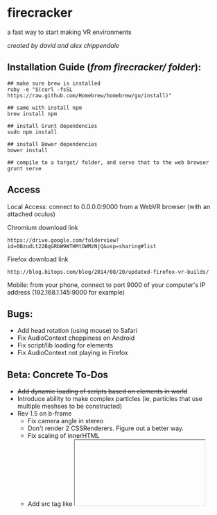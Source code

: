firecracker
========


a fast way to start making VR environments

_created by david and alex chippendale_


Installation Guide (_from firecracker/ folder_):
--------
    
    ## make sure brew is installed
    ruby -e "$(curl -fsSL https://raw.github.com/Homebrew/homebrew/go/install)"

    ## same with install npm
    brew install npm

    ## install Grunt dependencies
    sudo npm install

    ## install Bower dependencies
    bower install

    ## compile to a target/ folder, and serve that to the web browser
    grunt serve


Access
--------

Local Access: connect to 0.0.0.0:9000 from a WebVR browser (with an attached oculus)

Chromium download link

    https://drive.google.com/folderview?id=0BzudLt22BqGRbW9WTHMtOWMzNjQ&usp=sharing#list
    
Firefox download link

    http://blog.bitops.com/blog/2014/08/20/updated-firefox-vr-builds/

Mobile: from your phone, connect to port 9000 of your computer's IP address (192.168.1.145:9000 for example)


Bugs:
--------
- Add head rotation (using mouse) to Safari
- Fix AudioContext choppiness on Android
- Fix script/lib loading for elements
- Fix AudioContext not playing in Firefox


Beta: Concrete To-Dos
--------
- <s>Add dynamic loading of scripts based on elements in world</s>
- Introduce ability to make complex particles (ie, particles that use multiple meshses to be constructed)
- Rev 1.5 on b-frame
  - Fix camera angle in stereo
  - Don't render 2 CSSRenderers. Figure out a better way.
  - Fix scaling of innerHTML
  - Add src tag like <iframe> to load in external frames
  - Add proper renderer sizing/resizing on window change
- Rev 2 on audio-jump
  - Add proper support for .ogg, .mp3, .m4a
  - Be more sophisticated about reading frequencies, generating movement
  - Allow volume to modulate based on camera distance (tie audio-file gain to distance from observer)
  - Add handling of pausing/stopping audio
  - Split audio processing into other JS worker (is this possible?)
- Add native headtracking back to iOS and/or Android Apps
- Add looping to object creation
- Create proper Prototype representation of each Firecracker element 
- Prevent screen dimming on iOS / Android
- Move attribute declaration to created function in Polymer
- Behavior group - affects the same attributes of the objects within it
- Complex particle - uses multiple particles that move in conjunction to a master/center particle
- Build drag and drop interface on the dom. Build a manipulatable map of how code is laid out. Show layout of how code looks. Show rendering of code (world-core).
- Build a demo - 'take a seat'
- Add tweening to update functions
- Add <sky-box> particle


DC
--------
- <s>Build out support for returning array of meshes from a particle's create func</s>
- Have world-core extend particle-core (define grouping paradigm). Scene should just be a particle.
- <s>All: add initial rotation (call them turnx, turny, turnz, have them be out of 1)</s>
- <s>Particle: add basic 2d browser plane (window)</s>
- <s>Particle: Add basic sound element</s>
- <s>Add native 'video' support for iphone app</s>
- <s>Figure out quaternion math for iphone app</s>
- <s>Add support for template property when declaring Firecracker Element</s>
  - Should work like Polymer <template> tag. Should allow:
    - <s>Interpolation of attributes



AC:
--------
- <s>Desktop: have pointer tracking</s>
- <s>Desktop: add oculus support</s>
- <s>Video Particle (material mapped to a plane). Theatre experience.</s>
- All: add lighting
- Positional tracking (accelerometer)


Beta: Needs Some Time
--------
- Collision detection between families of particles, and or groups of particles
- Movement of particles
    - movement could represent basic physics (gravity)
- Environmental construction (tango) 
- Basic ambient effects (lens flare, fog, space, glowing, etc.)
- Visual effects to all particles, renderer (build a visualizer for music)
- All: add definition of a foot
- Multi user worlds
- Add double click gesture/tap
- Add jQuery esc interface to manipulate objects and there attributes easily.
- Need to figure out how to promote people to download app


Other repos
--------
- Build Polymer Loading Engine
  - Loads in polymer elements just be declaring them on the page.
  - Should search distributed places to pull in elements.
  - Should accept list of places to search for
- Polymer app to navigate between hyperlinked experiences. Narnia? 
  - Render sortable collection of models (environment)
- Presentation website of us
- API docs for Firecracker
  - on the left: code
  - on the right: low cpu renderings
- Shareable, shortened URL to experience world. 
  - When clicked on, bring user to xp that teaches them about 
    what this thing is.
- Backend to store repos of environments that can be collaborated on
  - Repo, with branches
  - Collaborators (people who have contributed to this, ie, a model ws used)
- Build an app that uses 3-4 panels of modular width, height
  - One for preview
  - One for library of particles
  - One for code generated
  - One for publishing content, generating a link to it, selling it?
  


Bullet points
--------
- Easy to build. Easy to share. Easy to sell.
- General users: Try it on Safari if you're on iOS, Chrome if you're on Android
- Devs: The environment you're manipulating is mirrored in the DOM
  - In short, you're able to manipulate 3d space using jQuery
- Devs: Build 1 environemnt and package it for every device. Phonegap for VR. (Every iPhone, Every Android Device, Gear VR, Oculus)
- Build environments in minutes:
  - We fuel creation
- Make environments from other environments:
  - Share environments and the particles you used, and access other makers particles.
- Experience VR for <$20
- Import 3d models
- The next generation of HTML


Future
--------
- Encourage collaboration above all else. Allow all sorts of content creators to work together to create worlds.
- A git repo for everyone else.
- Pay up front for models, or do a rev split with model makers for whatever you sell your game for
  - If it's free, than you pay nothing to model makers
  - Every purchase goes to the content makers who made this
- Pay to host larger experience
- Build a collapsible headset holder
- Repurpose as code educational software
- Make every user become a maker  
- Fuel creation
- Point cloud rendering
- Something with robots way afer this
- CSS type language: be descriptive of an objects geometries, textures, rather than asset based. Difference between producting photoshop buttons and CSS buttons.
